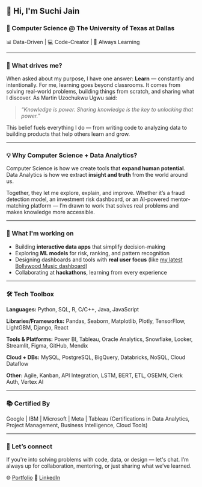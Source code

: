 ## 👋 Hi, I'm Suchi Jain

### 📍 Computer Science @ The University of Texas at Dallas

📊 Data-Driven | 💻 Code-Creator | 🎯 Always Learning

---

### 🌱 What drives me?

When asked about my purpose, I have one answer: **Learn** — constantly and intentionally.
For me, learning goes beyond classrooms. It comes from solving real-world problems, building things from scratch, and sharing what I discover. As Martin Uzochukwu Ugwu said:

> *“Knowledge is power. Sharing knowledge is the key to unlocking that power.”*

This belief fuels everything I do — from writing code to analyzing data to building products that help others learn and grow.

---

### 💡 Why Computer Science + Data Analytics?

Computer Science is how we create tools that **expand human potential**.
Data Analytics is how we extract **insight and truth** from the world around us.

Together, they let me explore, explain, and improve. Whether it’s a fraud detection model, an investment risk dashboard, or an AI-powered mentor-matching platform — I’m drawn to work that solves real problems and makes knowledge more accessible.

---

### 🚀 What I'm working on

* Building **interactive data apps** that simplify decision-making
* Exploring **ML models** for risk, ranking, and pattern recognition
* Designing dashboards and tools with **real user focus** (like [my latest Bollywood Music dashboard](https://suchiijain-bollywood-music-analytics-dashboard-app-eehocg.streamlit.app/))
* Collaborating at **hackathons**, learning from every experience

---

### 🛠 Tech Toolbox

**Languages:** Python, SQL, R, C/C++, Java, JavaScript

**Libraries/Frameworks:** Pandas, Seaborn, Matplotlib, Plotly, TensorFlow, LightGBM, Django, React

**Tools & Platforms:** Power BI, Tableau, Oracle Analytics, Snowflake, Looker, Streamlit, Figma, GitHub, Mendix

**Cloud + DBs:** MySQL, PostgreSQL, BigQuery, Databricks, NoSQL, Cloud Dataflow

**Other:** Agile, Kanban, API Integration, LSTM, BERT, ETL, OSEMN, Clerk Auth, Vertex AI

---

### 📚 Certified By

Google | IBM | Microsoft | Meta | Tableau
(Certifications in Data Analytics, Project Management, Business Intelligence, Cloud Tools)

---

### 🤝 Let’s connect

If you're into solving problems with code, data, or design — let's chat.
I’m always up for collaboration, mentoring, or just sharing what we’ve learned.

🌐 [Portfolio](https://suchi-portfolio-palette.lovable.app/)
💼 [LinkedIn](https://www.linkedin.com/in/suchij/)
